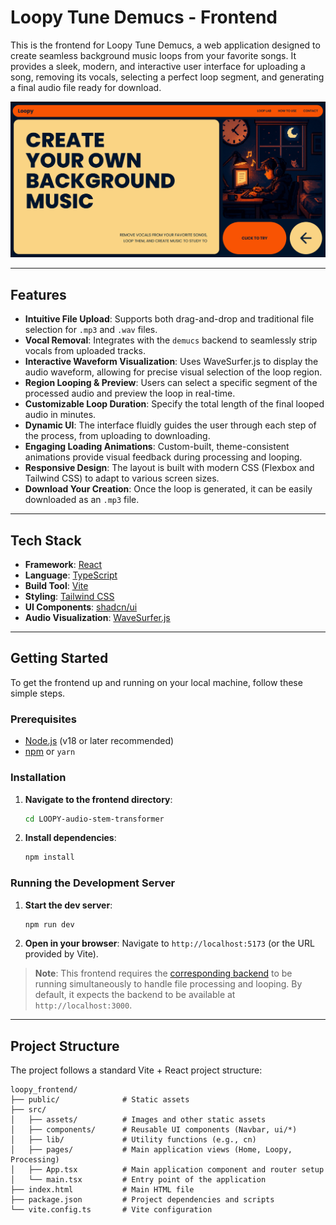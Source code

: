 # Loopy Tune Demucs - Frontend

This is the frontend for Loopy Tune Demucs, a web application designed to create seamless background music loops from your favorite songs. It provides a sleek, modern, and interactive user interface for uploading a song, removing its vocals, selecting a perfect loop segment, and generating a final audio file ready for download.

![Loopy UI Screenshot](./public/loopy.png)

---

## Features

- **Intuitive File Upload**: Supports both drag-and-drop and traditional file selection for `.mp3` and `.wav` files.
- **Vocal Removal**: Integrates with the `demucs` backend to seamlessly strip vocals from uploaded tracks.
- **Interactive Waveform Visualization**: Uses WaveSurfer.js to display the audio waveform, allowing for precise visual selection of the loop region.
- **Region Looping & Preview**: Users can select a specific segment of the processed audio and preview the loop in real-time.
- **Customizable Loop Duration**: Specify the total length of the final looped audio in minutes.
- **Dynamic UI**: The interface fluidly guides the user through each step of the process, from uploading to downloading.
- **Engaging Loading Animations**: Custom-built, theme-consistent animations provide visual feedback during processing and looping.
- **Responsive Design**: The layout is built with modern CSS (Flexbox and Tailwind CSS) to adapt to various screen sizes.
- **Download Your Creation**: Once the loop is generated, it can be easily downloaded as an `.mp3` file.

---

## Tech Stack

- **Framework**: [React](https://react.dev/)
- **Language**: [TypeScript](https://www.typescriptlang.org/)
- **Build Tool**: [Vite](https://vitejs.dev/)
- **Styling**: [Tailwind CSS](https://tailwindcss.com/)
- **UI Components**: [shadcn/ui](https://ui.shadcn.com/)
- **Audio Visualization**: [WaveSurfer.js](https://wavesurfer.xyz/)

---

## Getting Started

To get the frontend up and running on your local machine, follow these simple steps.

### Prerequisites

- [Node.js](https://nodejs.org/) (v18 or later recommended)
- [npm](https://www.npmjs.com/) or `yarn`

### Installation

1.  **Navigate to the frontend directory**:
    ```bash
    cd LOOPY-audio-stem-transformer
    ```
2.  **Install dependencies**:
    ```bash
    npm install
    ```

### Running the Development Server

1.  **Start the dev server**:
    ```bash
    npm run dev
    ```
2.  **Open in your browser**:
    Navigate to `http://localhost:5173` (or the URL provided by Vite).

> **Note**: This frontend requires the [corresponding backend]([(https://github.com/Kart8ik/LOOPY-audio-stem-transformer-backend)]) to be running simultaneously to handle file processing and looping. By default, it expects the backend to be available at `http://localhost:3000`.

---

## Project Structure

The project follows a standard Vite + React project structure:

```
loopy_frontend/
├── public/              # Static assets
├── src/
│   ├── assets/          # Images and other static assets
│   ├── components/      # Reusable UI components (Navbar, ui/*)
│   ├── lib/             # Utility functions (e.g., cn)
│   ├── pages/           # Main application views (Home, Loopy, Processing)
│   ├── App.tsx          # Main application component and router setup
│   └── main.tsx         # Entry point of the application
├── index.html           # Main HTML file
├── package.json         # Project dependencies and scripts
└── vite.config.ts       # Vite configuration
```
